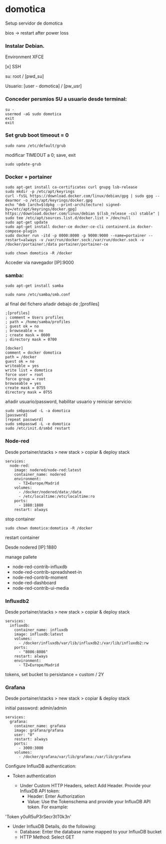 # domotica
Setup servidor de domotica

bios  -> restart after power loss

### Instalar Debian.

Environment XFCE

[x] SSH

su: root / [pwd_su]

Usuario: [user - domotica] / [pw_usr]

### Conceder persmios SU a usuario desde terminal:

```
su - 
usermod -aG sudo domotica 
exit 
exit 
```

### Set grub boot timeout = 0 

`sudo nano /etc/default/grub`

modificar TIMEOUT a 0; save, exit

`sudo update-grub`

### Docker + portainer 
```
sudo apt-get install ca-certificates curl gnupg lsb-release  
sudo mkdir -p /etc/apt/keyrings  
curl -fsSL https://download.docker.com/linux/debian/gpg | sudo gpg --dearmor -o /etc/apt/keyrings/docker.gpg  
echo "deb [arch=$(dpkg --print-architecture) signed-by=/etc/apt/keyrings/docker.gpg] https://download.docker.com/linux/debian $(lsb_release -cs) stable" | sudo tee /etc/apt/sources.list.d/docker.list > /dev/null  
sudo apt-get update  
sudo apt-get install docker-ce docker-ce-cli containerd.io docker-compose-plugin  
sudo docker run -itd -p 8000:8000 -p 9000:9000 --name=portainer --restart=always -v /var/run/docker.sock:/var/run/docker.sock -v /docker/portainer:/data portainer/portainer-ce
 ```

`sudo chown domotica -R /docker`

Acceder via navegador [IP]:9000

### samba:  

`sudo apt-get install samba`

`sudo nano /etc/samba/smb.conf`

al final del fichero añadir debajo de ;[profiles] 
```
;[profiles] 
; comment = Users profiles 
; path = /home/samba/profiles 
; guest ok = no 
; browseable = no 
; create mask = 0600 
; directory mask = 0700 

[docker] 
comment = docker domotica 
path = /docker 
guest ok = no 
writeable = yes 
write list = domotica 
force user = root 
force group = root 
browseable = yes 
create mask = 0755 
directory mask = 0755 
```

añadir usuario/password, habilitar usuario y reiniciar servicio: 

```
sudo smbpasswd -L -a domotica 
[password] 
[repeat password]  
sudo smbpasswd -L -e domotica 
sudo /etc/init.d/smbd restart 
```

### Node-red 

Desde portainer/stacks > new stack > copiar & deploy stack

```
services: 
  node-red: 
    image: nodered/node-red:latest 
    container_name: nodered 
    environment: 
      - TZ=Europe/Madrid 
    volumes: 
      - /docker/nodered/data:/data 
      - /etc/localtime:/etc/localtime:ro
    ports: 
      - 1880:1880
    restart: always
```
stop container

`sudo chown domotica:domotica -R /docker`
    
restart container

Desde nodered [IP]:1880

manage pallete

- node-red-contrib-influxdb
- node-red-contrib-spreadsheet-in 
- node-red-contrib-moment 
- node-red-dashboard 
- node-red-contrib-ui-media 


### Influxdb2 

Desde portainer/stacks > new stack > copiar & deploy stack

```
services:
  influxdb:
    container_name: influxdb
    image: influxdb:latest
    volumes:
      - /docker/influxdb/var/lib/influxdb2:/var/lib/influxdb2:rw
    ports:
      - "8086:8086"
    restart: always
    environment:
      - TZ=Europe/Madrid
```
tokens, set bucket to persistance = custom / 2Y

### Grafana 

Desde portainer/stacks > new stack > copiar & deploy stack

initial password: admin/admin


```
services: 
  grafana: 
    container_name: grafana 
    image: grafana/grafana 
    user: "0" 
    restart: always 
    ports: 
      - 3000:3000 
    volumes: 
      - /docker/grafana/var/lib/grafana:/var/lib/grafana 
```

Configure InfluxDB authentication:

- Token authentication
  
	- Under Custom HTTP Headers, select Add Header. Provide your InfluxDB API token:
		- Header: Enter Authorization
		- Value: Use the Tokenschema and provide your InfluxDB API token. For example:


'Token y0uR5uP3rSecr3tT0k3n'

 - Under InfluxDB Details, do the following:
	- Database: Enter the database name mapped to your InfluxDB bucket
	- HTTP Method: Select GET

